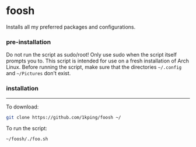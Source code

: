 # foosh
Installs all my preferred packages and configurations.
### pre-installation
Do not run the script as sudo/root! Only use sudo when the script itself prompts you to.
This script is intended for use on a fresh installation of Arch Linux. Before running the script, make sure that the directories ```~/.config``` and ```~/Pictures``` don't exist.
### installation
---
To download:
```sh
git clone https://github.com/1kping/foosh ~/
```
To run the script:
```sh
~/foosh/./foo.sh
```
